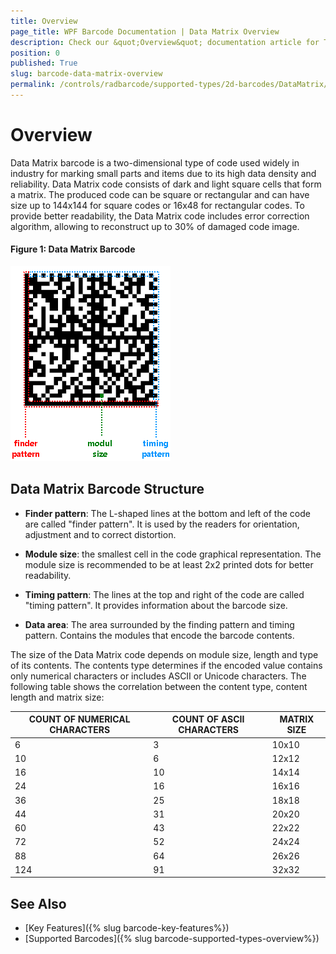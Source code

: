 ```yaml
---
title: Overview
page_title: WPF Barcode Documentation | Data Matrix Overview
description: Check our &quot;Overview&quot; documentation article for Telerik Barcode for WPF control.
position: 0
published: True
slug: barcode-data-matrix-overview
permalink: /controls/radbarcode/supported-types/2d-barcodes/DataMatrix/overview
---
```


# Overview

Data Matrix barcode is a two-dimensional type of code used widely in industry for marking small parts and items due to its high data density and reliability. Data Matrix code consists of dark and light square cells that form a matrix. The produced code can be square or rectangular and can have size up to 144x144 for square codes or 16x48 for rectangular codes. To provide better readability, the Data Matrix code includes error correction algorithm, allowing to reconstruct up to 30% of damaged code image.

#### __Figure 1: Data Matrix Barcode__
![datamatrix-barcode](../../../../radbarcodenew/supported-types/2d-barcodes/DataMatrix/images/barcode-datamatrix-structure.png)

## Data Matrix Barcode Structure

* **Finder pattern**: The L-shaped lines at the bottom and left of the code are called "finder pattern". It is used by the readers for orientation, adjustment and to correct distortion.

* **Module size**: the smallest cell in the code graphical representation. The module size is recommended to be at least 2x2 printed dots for better readability.

* **Timing pattern**: The lines at the top and right of the code are called "timing pattern". It provides information about the barcode size.

* **Data area**: The area surrounded by the finding pattern and timing pattern. Contains the modules that encode the barcode contents.

The size of the Data Matrix code depends on module size, length and type of its contents. The contents type determines if the encoded value contains only numerical characters or includes ASCII or Unicode characters. The following table shows the correlation between the content type, content length and matrix size:

| COUNT OF NUMERICAL CHARACTERS | COUNT OF ASCII CHARACTERS | MATRIX SIZE |
|---------|---------|---------|
6 |3 | 10x10
10 | 6 | 12x12
16 | 10 | 14x14
24 | 16 | 16x16
36 | 25 | 18x18
44 | 31 | 20x20
60 | 43 | 22x22
72 | 52 | 24x24
88 | 64 | 26x26
124 | 91 | 32x32

## See Also

- [Key Features]({% slug barcode-key-features%})
- [Supported Barcodes]({% slug barcode-supported-types-overview%})

